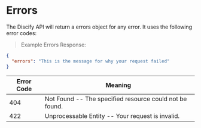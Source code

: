 # Errors

The Discify API will return a errors object for any error.
It uses the following error codes:

> Example Errors Response:

```json
{
  "errors": "This is the message for why your request failed"
}
```

Error Code | Meaning
---------- | -------
404 | Not Found -- The specified resource could not be found.
422 | Unprocessable Entity -- Your request is invalid.
